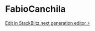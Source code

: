 # FabioCanchila

[Edit in StackBlitz next generation editor ⚡️](https://stackblitz.com/~/github.com/ZenenContreras/FabioCanchila)